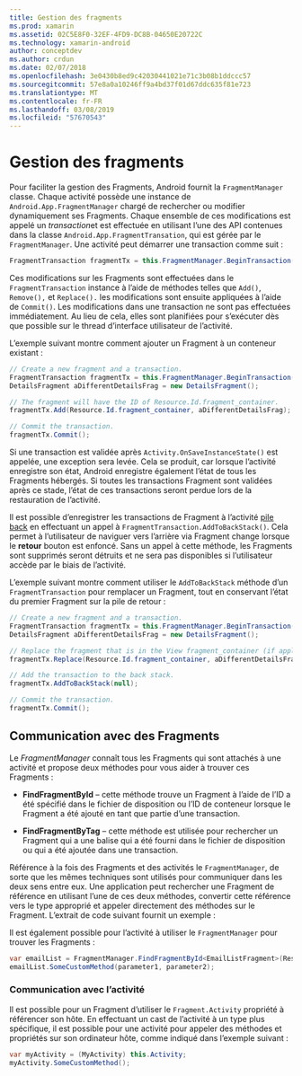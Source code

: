 ```yaml
---
title: Gestion des fragments
ms.prod: xamarin
ms.assetid: 02C5E8F0-32EF-4FD9-DC8B-04650E20722C
ms.technology: xamarin-android
author: conceptdev
ms.author: crdun
ms.date: 02/07/2018
ms.openlocfilehash: 3e0430b8ed9c42030441021e71c3b08b1ddccc57
ms.sourcegitcommit: 57e8a0a10246ff9a4bd37f01d67ddc635f81e723
ms.translationtype: MT
ms.contentlocale: fr-FR
ms.lasthandoff: 03/08/2019
ms.locfileid: "57670543"
---
```

# <a name="managing-fragments"></a>Gestion des fragments

Pour faciliter la gestion des Fragments, Android fournit la `FragmentManager` classe. Chaque activité possède une instance de `Android.App.FragmentManager` chargé de rechercher ou modifier dynamiquement ses Fragments. Chaque ensemble de ces modifications est appelé un *transaction*et est effectuée en utilisant l’une des API contenues dans la classe `Android.App.FragmentTransation`, qui est gérée par le `FragmentManager`. Une activité peut démarrer une transaction comme suit :

```csharp
FragmentTransaction fragmentTx = this.FragmentManager.BeginTransaction();
```

Ces modifications sur les Fragments sont effectuées dans le `FragmentTransaction` instance à l’aide de méthodes telles que `Add()`, `Remove(),` et `Replace().` les modifications sont ensuite appliquées à l’aide de `Commit()`. Les modifications dans une transaction ne sont pas effectuées immédiatement.
Au lieu de cela, elles sont planifiées pour s’exécuter dès que possible sur le thread d’interface utilisateur de l’activité.

L’exemple suivant montre comment ajouter un Fragment à un conteneur existant :

```csharp
// Create a new fragment and a transaction.
FragmentTransaction fragmentTx = this.FragmentManager.BeginTransaction();
DetailsFragment aDifferentDetailsFrag = new DetailsFragment();

// The fragment will have the ID of Resource.Id.fragment_container.
fragmentTx.Add(Resource.Id.fragment_container, aDifferentDetailsFrag);

// Commit the transaction.
fragmentTx.Commit();
```

Si une transaction est validée après `Activity.OnSaveInstanceState()` est appelée, une exception sera levée. Cela se produit, car lorsque l’activité enregistre son état, Android enregistre également l’état de tous les Fragments hébergés. Si toutes les transactions Fragment sont validées après ce stade, l’état de ces transactions seront perdue lors de la restauration de l’activité.

Il est possible d’enregistrer les transactions de Fragment à l’activité [pile back](https://developer.android.com/guide/topics/fundamentals/tasks-and-back-stack.html) en effectuant un appel à `FragmentTransaction.AddToBackStack()`. Cela permet à l’utilisateur de naviguer vers l’arrière via Fragment change lorsque le **retour** bouton est enfoncé. Sans un appel à cette méthode, les Fragments sont supprimés seront détruits et ne sera pas disponibles si l’utilisateur accède par le biais de l’activité.

L’exemple suivant montre comment utiliser le `AddToBackStack` méthode d’un `FragmentTransaction` pour remplacer un Fragment, tout en conservant l’état du premier Fragment sur la pile de retour :

```csharp
// Create a new fragment and a transaction.
FragmentTransaction fragmentTx = this.FragmentManager.BeginTransaction();
DetailsFragment aDifferentDetailsFrag = new DetailsFragment();

// Replace the fragment that is in the View fragment_container (if applicable).
fragmentTx.Replace(Resource.Id.fragment_container, aDifferentDetailsFrag);

// Add the transaction to the back stack.
fragmentTx.AddToBackStack(null);

// Commit the transaction.
fragmentTx.Commit();
```


## <a name="communicating-with-fragments"></a>Communication avec des Fragments

Le *FragmentManager* connaît tous les Fragments qui sont attachés à une activité et propose deux méthodes pour vous aider à trouver ces Fragments :

-   **FindFragmentById** &ndash; cette méthode trouve un Fragment à l’aide de l’ID a été spécifié dans le fichier de disposition ou l’ID de conteneur lorsque le Fragment a été ajouté en tant que partie d’une transaction.

-   **FindFragmentByTag** &ndash; cette méthode est utilisée pour rechercher un Fragment qui a une balise qui a été fourni dans le fichier de disposition ou qui a été ajoutée dans une transaction.

Référence à la fois des Fragments et des activités le `FragmentManager`, de sorte que les mêmes techniques sont utilisés pour communiquer dans les deux sens entre eux. Une application peut rechercher une Fragment de référence en utilisant l’une de ces deux méthodes, convertir cette référence vers le type approprié et appeler directement des méthodes sur le Fragment. L’extrait de code suivant fournit un exemple :

Il est également possible pour l’activité à utiliser le `FragmentManager` pour trouver les Fragments :

```csharp
var emailList = FragmentManager.FindFragmentById<EmailListFragment>(Resource.Id.email_list_fragment);
emailList.SomeCustomMethod(parameter1, parameter2);
```


### <a name="communicating-with-the-activity"></a>Communication avec l’activité

Il est possible pour un Fragment d’utiliser le `Fragment.Activity` propriété à référencer son hôte. En effectuant un cast de l’activité à un type plus spécifique, il est possible pour une activité pour appeler des méthodes et propriétés sur son ordinateur hôte, comme indiqué dans l’exemple suivant :

```csharp
var myActivity = (MyActivity) this.Activity;
myActivity.SomeCustomMethod();
```
